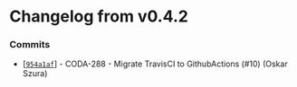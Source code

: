 # Changelog from v0.4.2
### Commits
* [[`954a1af`](http://github.com/coda-it/goappframe/commit/954a1af6cd5d01bcae8c76f3583c3e16884e35db)] - CODA-288 - Migrate TravisCI to GithubActions (#10) (Oskar Szura)